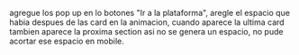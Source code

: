 agregue los pop up en lo botones "Ir a la plataforma", aregle el espacio que habia despues de las card en la animacion, cuando aparece la ultima card tambien aparece la proxima section asi no se genera un espacio, no pude acortar ese espacio en mobile.
